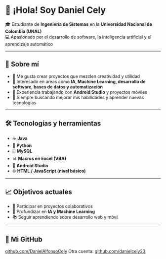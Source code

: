 # 👋 ¡Hola! Soy Daniel Cely  

🎓 Estudiante de **Ingeniería de Sistemas** en la **Universidad Nacional de Colombia (UNAL)**  
💻 Apasionado por el desarrollo de software, la inteligencia artificial y el aprendizaje automático  

---

## 🚀 Sobre mí
- 🔹 Me gusta crear proyectos que mezclen creatividad y utilidad  
- 🔹 Interesado en áreas como **IA, Machine Learning, desarrollo de software, bases de datos y automatización**  
- 🔹 Experiencia trabajando con **Android Studio** y proyectos móviles  
- 🔹 Siempre buscando mejorar mis habilidades y aprender nuevas tecnologías  

---

## 🛠️ Tecnologías y herramientas
- ☕ **Java**  
- 🐍 **Python**  
- 🗄️ **MySQL**  
- 📊 **Macros en Excel (VBA)**  
- 📱 **Android Studio**  
- 🌐 **HTML / JavaScript (nivel básico)**  

---

## 📈 Objetivos actuales
- 🧩 Participar en proyectos colaborativos  
- 🤖 Profundizar en **IA y Machine Learning**  
- 📚 Seguir aprendiendo sobre desarrollo web y móvil  

---

## 🐙 Mi GitHub
[github.com/DanielAlfonsoCely](https://github.com/DanielAlfonsoCely)
Otra cuenta:
[github.com/danielcely23](https://github.com/danielcely23)

